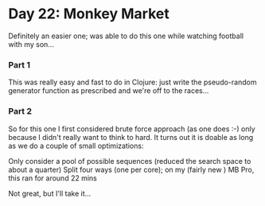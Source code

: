 # Day 22: Monkey Market

Definitely an easier one; was able to do this one while watching football with my son...

### Part 1

This was really easy and fast to do in Clojure: just write the pseudo-random generator function as prescribed and we're off to the races...

### Part 2

So for this one I first considered brute force approach (as one does :-) only because I didn't really want to think to hard. It turns out
it is doable as long as we do a couple of small optimizations:

Only consider a pool of possible sequences (reduced the search space to about a quarter)
Split four ways (one per core); on my (fairly new ) MB Pro, this ran for around 22 mins

Not great, but I'll take it...
